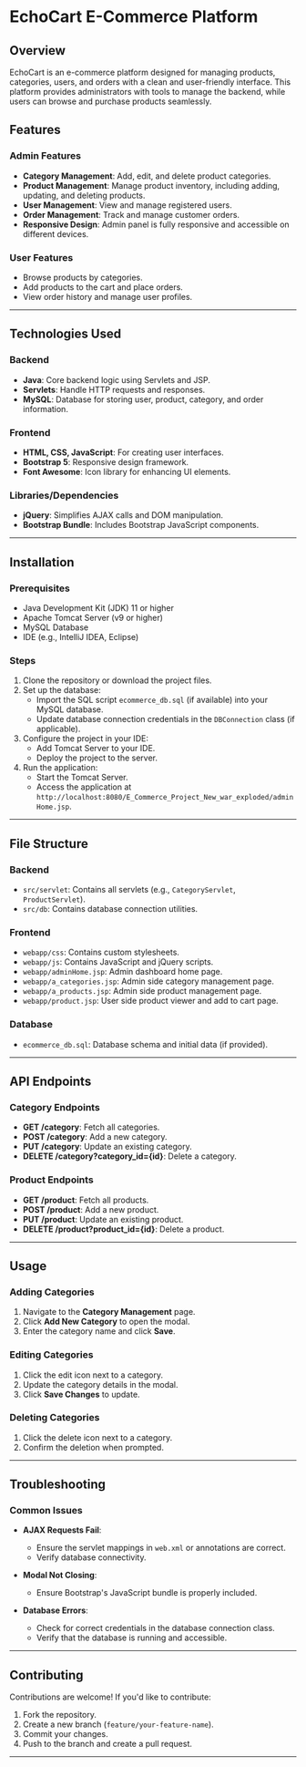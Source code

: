# EchoCart E-Commerce Platform

## Overview
EchoCart is an e-commerce platform designed for managing products, categories, users, and orders with a clean and user-friendly interface. This platform provides administrators with tools to manage the backend, while users can browse and purchase products seamlessly.

## Features

### Admin Features
- **Category Management**: Add, edit, and delete product categories.
- **Product Management**: Manage product inventory, including adding, updating, and deleting products.
- **User Management**: View and manage registered users.
- **Order Management**: Track and manage customer orders.
- **Responsive Design**: Admin panel is fully responsive and accessible on different devices.

### User Features
- Browse products by categories.
- Add products to the cart and place orders.
- View order history and manage user profiles.

---

## Technologies Used

### Backend
- **Java**: Core backend logic using Servlets and JSP.
- **Servlets**: Handle HTTP requests and responses.
- **MySQL**: Database for storing user, product, category, and order information.

### Frontend
- **HTML, CSS, JavaScript**: For creating user interfaces.
- **Bootstrap 5**: Responsive design framework.
- **Font Awesome**: Icon library for enhancing UI elements.

### Libraries/Dependencies
- **jQuery**: Simplifies AJAX calls and DOM manipulation.
- **Bootstrap Bundle**: Includes Bootstrap JavaScript components.

---

## Installation

### Prerequisites
- Java Development Kit (JDK) 11 or higher
- Apache Tomcat Server (v9 or higher)
- MySQL Database
- IDE (e.g., IntelliJ IDEA, Eclipse)

### Steps
1. Clone the repository or download the project files.
2. Set up the database:
   - Import the SQL script `ecommerce_db.sql` (if available) into your MySQL database.
   - Update database connection credentials in the `DBConnection` class (if applicable).
3. Configure the project in your IDE:
   - Add Tomcat Server to your IDE.
   - Deploy the project to the server.
4. Run the application:
   - Start the Tomcat Server.
   - Access the application at `http://localhost:8080/E_Commerce_Project_New_war_exploded/adminHome.jsp`.

---

## File Structure

### Backend
- `src/servlet`: Contains all servlets (e.g., `CategoryServlet`, `ProductServlet`).
- `src/db`: Contains database connection utilities.

### Frontend
- `webapp/css`: Contains custom stylesheets.
- `webapp/js`: Contains JavaScript and jQuery scripts.
- `webapp/adminHome.jsp`: Admin dashboard home page.
- `webapp/a_categories.jsp`: Admin side category management page.
- `webapp/a_products.jsp`: Admin side product management page.
- `webapp/product.jsp`: User side product viewer and add to cart page.

### Database
- `ecommerce_db.sql`: Database schema and initial data (if provided).

---

## API Endpoints

### Category Endpoints
- **GET /category**: Fetch all categories.
- **POST /category**: Add a new category.
- **PUT /category**: Update an existing category.
- **DELETE /category?category_id={id}**: Delete a category.

### Product Endpoints
- **GET /product**: Fetch all products.
- **POST /product**: Add a new product.
- **PUT /product**: Update an existing product.
- **DELETE /product?product_id={id}**: Delete a product.

---

## Usage

### Adding Categories
1. Navigate to the **Category Management** page.
2. Click **Add New Category** to open the modal.
3. Enter the category name and click **Save**.

### Editing Categories
1. Click the edit icon next to a category.
2. Update the category details in the modal.
3. Click **Save Changes** to update.

### Deleting Categories
1. Click the delete icon next to a category.
2. Confirm the deletion when prompted.

---

## Troubleshooting

### Common Issues
- **AJAX Requests Fail**:
  - Ensure the servlet mappings in `web.xml` or annotations are correct.
  - Verify database connectivity.

- **Modal Not Closing**:
  - Ensure Bootstrap's JavaScript bundle is properly included.

- **Database Errors**:
  - Check for correct credentials in the database connection class.
  - Verify that the database is running and accessible.

---

## Contributing
Contributions are welcome! If you'd like to contribute:
1. Fork the repository.
2. Create a new branch (`feature/your-feature-name`).
3. Commit your changes.
4. Push to the branch and create a pull request.

---


